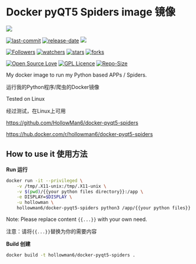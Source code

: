 # Docker pyQT5 Spiders image 镜像

[![](https://dockeri.co/image/hollowman6/docker-pyqt5-spiders)](https://hub.docker.com/repository/docker/hollowman6/docker-pyqt5-spiders)

[![last-commit](https://img.shields.io/github/last-commit/HollowMan6/docker-pyqt5-spiders)](../../graphs/commit-activity)
[![release-date](https://img.shields.io/github/release-date/HollowMan6/docker-pyqt5-spiders)](../../releases)
[![](https://images.microbadger.com/badges/image/hollowman6/docker-pyqt5-spiders.svg)](https://microbadger.com/images/hollowman6/docker-pyqt5-spiders)

[![Followers](https://img.shields.io/github/followers/HollowMan6?style=social)](https://github.com/HollowMan6?tab=followers)
[![watchers](https://img.shields.io/github/watchers/HollowMan6/docker-pyqt5-spiders?style=social)](../../watchers)
[![stars](https://img.shields.io/github/stars/HollowMan6/docker-pyqt5-spiders?style=social)](../../stargazers)
[![forks](https://img.shields.io/github/forks/HollowMan6/docker-pyqt5-spiders?style=social)](../../network/members)

[![Open Source Love](https://img.shields.io/badge/-%E2%9D%A4%20Open%20Source-Green?style=flat-square&logo=Github&logoColor=white&link=https://hollowman6.github.io/fund.html)](https://hollowman6.github.io/fund.html)
[![GPL Licence](https://img.shields.io/badge/license-GPL-blue)](https://opensource.org/licenses/GPL-3.0/)
[![Repo-Size](https://img.shields.io/github/repo-size/HollowMan6/docker-pyqt5-spiders.svg)](../../archive/master.zip)

My docker image to run my Python based APPs / Spiders. 

运行我的Python程序/爬虫的Docker镜像

Tested on Linux

经过测试，在Linux上可用

https://github.com/HollowMan6/docker-pyqt5-spiders

https://hub.docker.com/r/hollowman6/docker-pyqt5-spiders

## How to use it 使用方法

**Run 运行**

```bash
docker run -it --privileged \
    -v /tmp/.X11-unix:/tmp/.X11-unix \
    -v $(pwd)/{{your python files directory}}:/app \
    -e DISPLAY=$DISPLAY \
    -u hollowman \
    hollowman6/docker-pyqt5-spiders python3 /app/{{your python files}}
```

Note: Please replace content `{{...}}` with your own need.

注意：请将`{{...}}`替换为你的需要内容

**Build 创建**

```bash
docker build -t hollowman6/docker-pyqt5-spiders .
```
